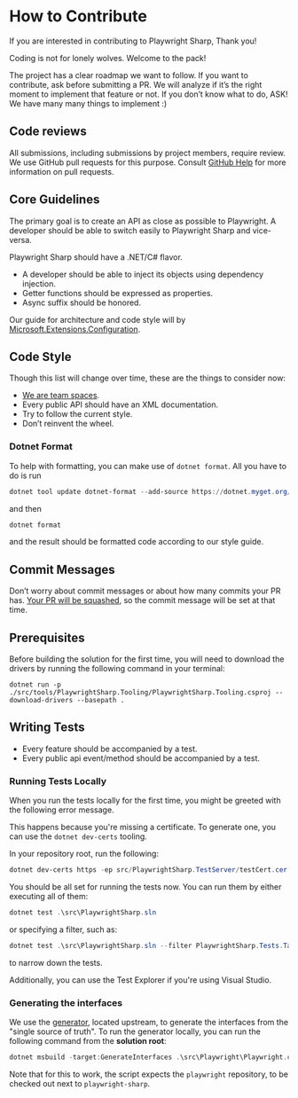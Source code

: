 # How to Contribute

If you are interested in contributing to Playwright Sharp, Thank you!

Coding is not for lonely wolves. Welcome to the pack!

The project has a clear roadmap we want to follow. If you want to contribute, ask before submitting a PR. We will analyze if it’s the right moment to implement that feature or not.
If you don’t know what to do, ASK! We have many many things to implement :)

## Code reviews

All submissions, including submissions by project members, require review. We
use GitHub pull requests for this purpose. Consult
[GitHub Help](https://help.github.com/articles/about-pull-requests/) for more
information on pull requests.

## Core Guidelines

The primary goal is to create an API as close as possible to Playwright. A developer should be able to switch easily to Playwright Sharp and vice-versa.

Playwright Sharp should have a .NET/C# flavor.

 * A developer should be able to inject its objects using dependency injection.
 * Getter functions should be expressed as properties.
 * Async suffix should be honored.

Our guide for architecture and code style will by [Microsoft.Extensions.Configuration](https://github.com/dotnet/extensions/tree/master/src/Configuration).

## Code Style

Though this list will change over time, these are the things to consider now:
 * [We are team spaces](https://www.youtube.com/watch?v=SsoOG6ZeyUI).
 * Every public API should have an XML documentation.
 * Try to follow the current style.
 * Don’t reinvent the wheel.

### Dotnet Format

To help with formatting, you can make use of `dotnet format`. All you have to do is run

```powershell
dotnet tool update dotnet-format --add-source https://dotnet.myget.org/F/format/api/v3/index.json -g
```

and then

```powershell
dotnet format
```

and the result should be formatted code according to our style guide.


## Commit Messages

Don’t worry about commit messages or about how many commits your PR has. [Your PR will be squashed](https://help.github.com/articles/about-pull-request-merges/#squash-and-merge-your-pull-request-commits), so the commit message will be set at that time.


## Prerequisites

Before building the solution for the first time, you will need to download the drivers by running the following command in your terminal:

```
dotnet run -p ./src/tools/PlaywrightSharp.Tooling/PlaywrightSharp.Tooling.csproj -- download-drivers --basepath .
```

## Writing Tests

* Every feature should be accompanied by a test.
* Every public api event/method should be accompanied by a test.

### Running Tests Locally

When you run the tests locally for the first time, you might be greeted with the following error message.

This happens because you're missing a certificate. To generate one, you can use the `dotnet dev-certs` tooling.

In your repository root, run the following:

```powershell
dotnet dev-certs https -ep src/PlaywrightSharp.TestServer/testCert.cer
```

You should be all set for running the tests now. You can run them by either executing all of them:

```powershell
dotnet test .\src\PlaywrightSharp.sln
```

or specifying a filter, such as:

```powershell
dotnet test .\src\PlaywrightSharp.sln --filter PlaywrightSharp.Tests.TapTests
```

to narrow down the tests.

Additionally, you can use the Test Explorer if you're using Visual Studio.

### Generating the interfaces

We use the [generator](https://github.com/microsoft/playwright/blob/master/utils/doclint/generateDotnetApi.js), located upstream, to generate the interfaces from the "single source of truth". To run the generator locally, you can run the following command from the **solution root**:

```powershell
dotnet msbuild -target:GenerateInterfaces .\src\Playwright\Playwright.csproj
```

Note that for this to work, the script expects the `playwright` repository, to be checked out next to `playwright-sharp`. 